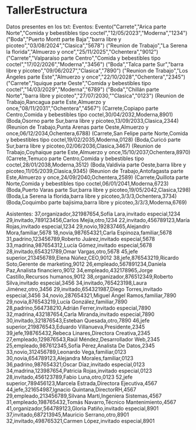 # TallerEstructura

Datos presentes en los txt:
Eventos: 
Evento("Carrete","Arica parte Norte","Comida y bebestibles tipo coctel","12/05/2023","Moderna","1234")
("Boda","Puerto Montt parte Baja","barra libre y picoteo","03/08/2024","Clasica","5678")
("Reunion de Trabajo","La Serena la florida","Almuerzo y once","25/11/2025","Ochentera","9012")
("Carrete","Valparaíso parte Centro","Comida y bebestibles tipo coctel","17/02/2026","Moderna","3456")
("Boda","Talca parte Sur","barra libre y picoteo","09/06/2027","Clasica","7890")
("Reunion de Trabajo","Los Ángeles parte Este","Almuerzo y once","22/10/2028","Ochentera","2345")
("Carrete","Iquique parte Oeste","Comida y bebestibles tipo coctel","14/03/2029","Moderna","6789")
("Boda","Chillán parte Norte","barra libre y picoteo","27/07/2030,""Clasica","0123")
(Reunion de Trabajo,Rancagua parte Este,Almuerzo y once,"08/11/2031","Ochentera","4567")
(Carrete,Copiapo parte Centro,Comida y bebestibles tipo coctel,30/04/2032,Moderna,8901)
(Boda,Osorno parte Sur,barra libre y picoteo,13/09/2033,Clasica,2344)
(Reunion de Trabajo,Punta Arenas parte Oeste,Almuerzo y once,06/12/2034,Ochentera,6788)
(Carrete,San Felipe parte Norte,Comida y bebestibles tipo coctel,19/02/2035,Moderna,0128)
(Boda,Curicó parte Sur,barra libre y picoteo,02/06/2036,Clasica,3467)
(Reunion de Trabajo,Coyhaique parte Este,Almuerzo y once,15/10/2037,Ochentera,8970)
(Carrete,Temuco parte Centro,Comida y bebestibles tipo coctel,28/01/2038,Moderna,3512)
(Boda,Valdivia parte Oeste,barra libre y picoteo,11/05/2039,Clasica,9345)
(Reunion de Trabajo,Antofagasta parte Este,Almuerzo y once,24/09/2040,Ochentera,2589)
(Carrete,Quillota parte Norte,Comida y bebestibles tipo coctel,06/01/2041,Moderna,6723)
(Boda,Puerto Varas parte Sur,barra libre y picoteo,19/05/2042,Clasica,1298)
(Boda,La Serena la florida,barra libre y picoteo,3/3/3,Ochentera,3734)
(Boda,Coquimbo parte bajisima,barra libre y picoteo,3/3/3,Moderna,6769)

Asistentes:
37,organizador,321987654,Sofía Lara,invitado especial,1234
29,invitado,789123456,Carlos Mejía,otro,1234
22,invitado,456789123,María Rojas,invitado especial,1234
29,novio,192837465,Alejandro Mora,familiar,5678
18,novia,987654321,Carla Espinoza,familiar,5678
31,padrino,123456789,Roberto Juárez,invitado especial,5678
33,madrina,987654312,Lucía Gómez,invitado especial,5678
28,invitado,654321789,Omar Vargas,otro,5678
45,jefe superior,213456789,Elena Núñez,CEO,9012
38,jefe,876543219,Ricardo Soto,Gerente de marketing,9012
26,empleado,567891234,Daniela Paz,Analista financiero,9012
34,empleado,432178965,Jorge Castillo,Recursos humanos,9012
38,organizador,876512349,Roberto Silva,invitado especial,3456
34,invitado,765423198,Laura Jiménez,otro,3456
29,invitado,654321987,Diego Torres,invitado especial,3456
34,novio,287654321,Miguel Ángel Ramos,familiar,7890
29,novia,876543219,Lucía González,familiar,7890
28,padrino,564738210,Adrián Ferrer,invitado especial,7890
32,madrina,432187654,Carla Miranda,invitado especial,7890
30,invitado,321876543,Esteban Quesada,otro,7890
46,jefe superior,219876543,Eduardo Villanueva,Presidente,2345
39,jefe,198765432,Rebeca Linares,Directora Creativa,2345
27,empleado,129876543,Raúl Méndez,Desarrollador Web,2345
25,empleado,987612345,Sofía Pérez,Analista De Datos,2345
33,novio,312456789,Leonardo Vega,familiar,0123
30,novia,654789123,Alejandra Morales,familiar,0123
36,padrino,987654321,Oscar Díaz,invitado especial,0123
34,madrina,123987654,Patricia Rojas,invitado especial,0123
28,invitado,456123789,Fabio Luna,otro,0123
52,jefe superior,789456123,Marcela Estrada,Directora Ejecutiva,4567
44,jefe,321654987,Ignacio Quintana,DirectorRH,4567
29,empleado,213456789,Silvana Martí,Ingeniera Sistemas,4567
31,empleado,198765432,Tomás Navarro,Técnico Mantenimiento,4567
41,organizador,564789123,Gloria Patiño,invitado especial,8901
37,invitado,687213945,Mauricio Serrano,otro,8901
32,invitado,498765321,Carmen López,invitado especial,8901

